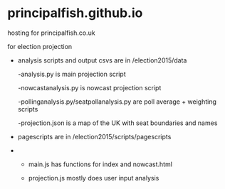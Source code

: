 # principalfish.github.io

hosting for principalfish.co.uk

for election projection
- analysis scripts and output csvs are in /election2015/data

	-analysis.py is main projection script
	
	-nowcastanalysis.py is nowcast projection script
	
	-pollinganalysis.py/seatpollanalysis.py are poll average + weighting scripts
	
	-projection.json is a map of the UK with seat boundaries and names
	
	
- pagescripts are in /election2015/scripts/pagescripts
- 
	- main.js has functions for index and nowcast.html
	 
	- projection.js mostly does user input analysis	
